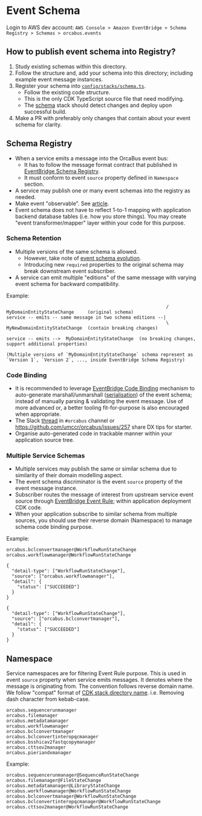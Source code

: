# Event Schema

Login to AWS dev account: `AWS Console > Amazon EventBridge > Schema Registry > Schemas > orcabus.events`

## How to publish event schema into Registry?

1. Study existing schemas within this directory.
2. Follow the structure and, add your schema into this directory; including example event message instances.
3. Register your schema into [`config/stacks/schema.ts`](../../config/stacks/schema.ts).
   - Follow the existing code structure. 
   - This is the only CDK TypeScript source file that need modifying.
   - The [schema](../../lib/workload/stateless/stacks/schema/README.md) stack should detect changes and deploy upon successful build. 
4. Make a PR with preferably only changes that contain about your event schema for clarity.

## Schema Registry

- When a service emits a message into the OrcaBus event bus:
  - It has to follow the message format contract that published in [EventBridge Schema Registry](https://www.google.com/search?q=EventBridge+schema+registry).
  - It must conform to event `source` property defined in `Namespace` section.
- A service may publish one or many event schemas into the registry as needed.
- Make event "observable". See [article](https://community.aws/content/2dhVUFPH16jZbhZfUB73aRVJ5uD/eventbridge-schema-registry-best-practices?lang=en).
- Event schema does not have to reflect 1-to-1 mapping with application backend database tables (i.e. how you store things). You may create "event transformer/mapper" layer within your code for this purpose.

### Schema Retention

- Multiple versions of the same schema is allowed.
  - However, take note of [event schema evolution](https://www.google.com/search?q=event+schema+evolution). 
  - Introducing new `required` properties to the original schema may break downstream event subscriber. 
- A service can emit multiple "editions" of the same message with varying event schema for backward compatibility.

Example:

```
                                                           / MyDomainEntityStateChange     (original schema)
service -- emits -- same message in two schema editions --|  
                                                           \ MyNewDomainEntityStateChange  (contain breaking changes)
```

```
service -- emits -->  MyDomainEntityStateChange  (no breaking changes, support additional properties)

(Multiple versions of `MyDomainEntityStateChange` schema represent as `Version 1`, `Version 2`, ..., inside EventBridge Schema Registry)
```

### Code Binding

- It is recommended to leverage [EventBridge Code Binding](https://docs.aws.amazon.com/eventbridge/latest/userguide/eb-schema-code-bindings.html) mechanism to auto-generate marshall/unmarshall ([serialisation](https://www.google.com/search?q=serialisation)) of the event schema; instead of manually parsing & validating the event message. Use of more advanced or, a better tooling fit-for-purpose is also encouraged when appropriate.
- The Slack [thread](https://umccr.slack.com/archives/C03ABJTSN7J/p1714731324414679) in `#orcabus` channel or https://github.com/umccr/orcabus/issues/257 share DX tips for starter.
- Organise auto-generated code in trackable manner within your application source tree. 

### Multiple Service Schemas

- Multiple services may publish the same or similar schema due to similarity of their domain modelling aspect.
- The event schema discriminator is the event `source` property of the event message instance.
- Subscriber routes the message of interest from upstream service event source through [EventBridge Event Rule](https://www.google.com/search?q=eventbridge+event+rule); within application deployment CDK code.
- When your application subscribe to similar schema from multiple sources, you should use their reverse domain (Namespace) to manage schema code binding purpose.

Example:

```
orcabus.bclconvertmanager@WorkflowRunStateChange
orcabus.workflowmanager@WorkflowRunStateChange
```

```
{
  "detail-type": ["WorkflowRunStateChange"],
  "source": ["orcabus.workflowmanager"],
  "detail": {
    "status": ["SUCCEEDED"]
  }
}
```

```
{
  "detail-type": ["WorkflowRunStateChange"],
  "source": ["orcabus.bclconvertmanager"],
  "detail": {
    "status": ["SUCCEEDED"]
  }
}
```

## Namespace

Service namespaces are for filtering Event Rule purpose. This is used in event `source` property when service emits messages. It denotes where the message is originating from. The convention follows reverse domain name. We follow "compat" format of [CDK stack directory name](../../lib/workload/stateless/stacks). i.e. Removing dash character from kebab-case.

```
orcabus.sequencerunmanager
orcabus.filemanager
orcabus.metadatamanager
orcabus.workflowmanager
orcabus.bclconvertmanager
orcabus.bclconvertinteropqcmanager
orcabus.bsshicav2fastqcopymanager
orcabus.cttsov2manager
orcabus.pieriandxmanager
```

Example:

```
orcabus.sequencerunmanager@SequenceRunStateChange
orcabus.filemanager@FileStateChange
orcabus.metadatamanager@LibraryStateChange
orcabus.workflowmanager@WorkflowRunStateChange
orcabus.bclconvertmanager@WorkflowRunStateChange
orcabus.bclconvertinteropqcmanager@WorkflowRunStateChange
orcabus.cttsov2manager@WorkflowRunStateChange
```
